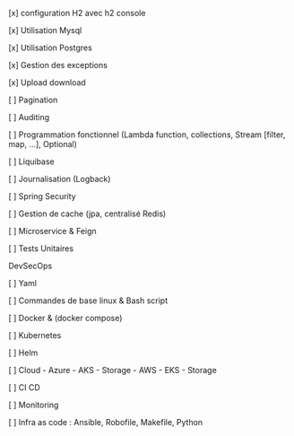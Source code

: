 [x] configuration H2 avec h2 console

[x] Utilisation Mysql

[x] Utilisation Postgres

[x] Gestion des exceptions

[x] Upload download

[ ] Pagination

[ ] Auditing

[ ] Programmation fonctionnel (Lambda function, collections, Stream [filter, map, ...], Optional)

[ ] Liquibase

[ ] Journalisation (Logback)

[ ] Spring Security

[ ] Gestion de cache (jpa, centralisé Redis)

[ ] Microservice & Feign

[ ] Tests Unitaires


DevSecOps

[ ] Yaml

[ ] Commandes de base linux & Bash script

[ ] Docker & (docker compose)

[ ] Kubernetes

[ ] Helm

[ ] Cloud 
    - Azure 
        - AKS
        - Storage
    - AWS
        - EKS
        - Storage

[ ] CI CD

[ ] Monitoring 

[ ] Infra as code : Ansible, Robofile, Makefile, Python

